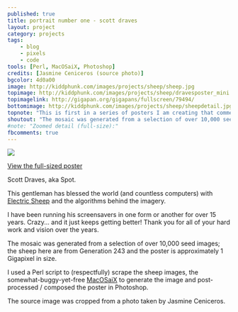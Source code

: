 ```yaml
---
published: true
title: portrait number one - scott draves
layout: project
category: projects
tags:
    - blog
    - pixels
    - code
tools: [Perl, MacOSaiX, Photoshop]
credits: [Jasmine Ceniceros (source photo)]
bgcolor: 4d0a00
image: http://kiddphunk.com/images/projects/sheep/sheep.jpg
topimage: http://kiddphunk.com/images/projects/sheep/dravesposter_mini.jpg
topimagelink: http://gigapan.org/gigapans/fullscreen/79494/
bottomimage: http://kiddphunk.com/images/projects/sheep/sheepdetail.jpg
topnote: "This is first in a series of posters I am creating that commemorate influential digital artists."
shoutout: "The mosaic was generated from a selection of over 10,000 seed images; the sheep here are from Generation 243 and the poster is approximately 1 Gigapixel in size."
#note: "Zoomed detail (full-size):"
fbcomments: true
---
```

<img class='feedimg' src='{{page.topimage}}'>

[View the full-sized poster](http://gigapan.org/gigapans/fullscreen/79494)


Scott Draves, aka Spot.



This gentleman has blessed the world (and countless computers) with [Electric Sheep](http://electricsheep.org) and the algorithms behind the imagery.


I have been running his screensavers in one form or another for over 15 years. Crazy... and it just keeps getting better! Thank you for all of your hard work and vision over the years.


The mosaic was generated from a selection of over 10,000 seed images; the sheep here are from Generation 243 and the poster is approximately 1 Gigapixel in size. 


I used a Perl script to (respectfully) scrape the sheep images, the somewhat-buggy-yet-free [MacOSaiX](http://web.me.com/knarf/MacOSaiX/Download.html) to generate the image and post-processed / composed the poster in Photoshop. 



The source image was cropped from a photo taken by Jasmine Ceniceros.
